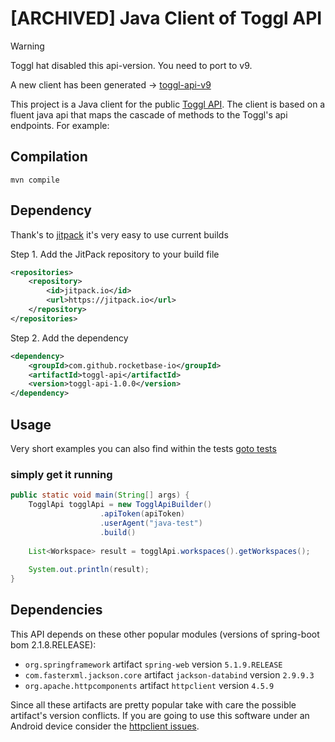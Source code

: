 # [ARCHIVED] Java Client of Toggl API

> [!WARNING]  
> Toggl hat disabled this api-version. You need to port to v9.
> 
> A new client has been generated -> [toggl-api-v9](https://github.com/rocketbase-io/toggl-api-v9)

This project is a Java client for the public [Toggl API](https://github.com/toggl/toggl_api_docs). 
The client is based on a fluent java api that maps the cascade of methods to the Toggl's api endpoints. For example:

## Compilation

```shell
mvn compile
```

## Dependency

Thank's to [jitpack](https://jitpack.io/#rocketbase-io/toggl-api) it's very easy to use current builds

Step 1. Add the JitPack repository to your build file
```xml
<repositories>
    <repository>
        <id>jitpack.io</id>
        <url>https://jitpack.io</url>
    </repository>
</repositories>
```
Step 2. Add the dependency
```xml
<dependency>
    <groupId>com.github.rocketbase-io</groupId>
    <artifactId>toggl-api</artifactId>
    <version>toggl-api-1.0.0</version>
</dependency>
```

## Usage

Very short examples you can also find within the tests [goto tests](https://github.com/rocketbase-io/toggl-report-api/blob/master/src/test/java/io/rocketbase/toggl/api/TogglReportApiTest.java)

### simply get it running
```java
public static void main(String[] args) {
    TogglApi togglApi = new TogglApiBuilder()
                    .apiToken(apiToken)
                    .userAgent("java-test")
                    .build()
    
    List<Workspace> result = togglApi.workspaces().getWorkspaces();
    
    System.out.println(result);
}
```

## Dependencies

This API depends on these other popular modules (versions of spring-boot bom 2.1.8.RELEASE):

* `org.springframework` artifact `spring-web` version `5.1.9.RELEASE`
* `com.fasterxml.jackson.core` artifact `jackson-databind` version `2.9.9.3`
* `org.apache.httpcomponents` artifact `httpclient` version `4.5.9`

Since all these artifacts are pretty popular take with care the possible artifact's version conflicts. If you are going
 to use this software under an Android device consider the [httpclient issues](https://hc.apache.org/httpcomponents-client-4.3.x/android-port.html).
